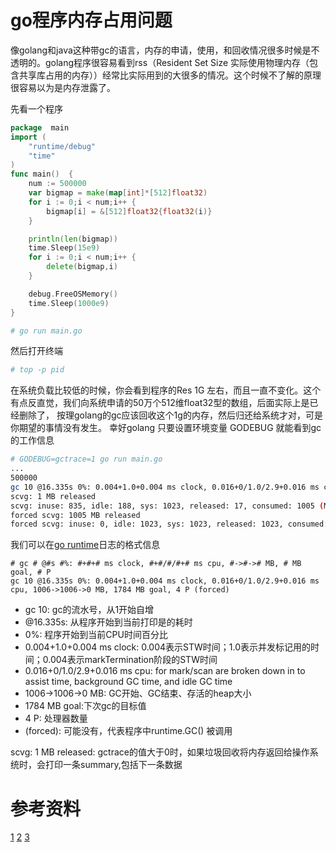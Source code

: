 # go程序内存占用问题
像golang和java这种带gc的语言，内存的申请，使用，和回收情况很多时候是不透明的。golang程序很容易看到rss（Resident Set Size 实际使用物理内存（包含共享库占用的内存））经常比实际用到的大很多的情况。这个时候不了解的原理很容易以为是内存泄露了。


先看一个程序
```go
package  main
import (
	"runtime/debug"
	"time"
)
func main()  {
	num := 500000
  	var bigmap = make(map[int]*[512]float32)
  	for i := 0;i < num;i++ {
  		bigmap[i] = &[512]float32{float32(i)}
	}

  	println(len(bigmap))
  	time.Sleep(15e9)
	for i := 0;i < num;i++ {
		delete(bigmap,i)
	}

	debug.FreeOSMemory()
	time.Sleep(1000e9)
}
```

```bash
# go run main.go
```

然后打开终端
```bash
# top -p pid
```

在系统负载比较低的时候，你会看到程序的Res 1G 左右，而且一直不变化。这个有点反直觉，我们向系统申请的50万个512维float32型的数组，后面实际上是已经删除了，
按理golang的gc应该回收这个1g的内存，然后归还给系统才对，可是你期望的事情没有发生。
幸好golang 只要设置环境变量 GODEBUG 就能看到gc的工作信息
```bash
# GODEBUG=gctrace=1 go run main.go
...
500000
gc 10 @16.335s 0%: 0.004+1.0+0.004 ms clock, 0.016+0/1.0/2.9+0.016 ms cpu, 1006->1006->0 MB, 1784 MB goal, 4 P (forced)
scvg: 1 MB released
scvg: inuse: 835, idle: 188, sys: 1023, released: 17, consumed: 1005 (MB)
forced scvg: 1005 MB released
forced scvg: inuse: 0, idle: 1023, sys: 1023, released: 1023, consumed: 0 (MB)
```

我们可以在[go runtime](https://golang.org/pkg/runtime/)日志的格式信息
```
# gc # @#s #%: #+#+# ms clock, #+#/#/#+# ms cpu, #->#-># MB, # MB goal, # P
gc 10 @16.335s 0%: 0.004+1.0+0.004 ms clock, 0.016+0/1.0/2.9+0.016 ms cpu, 1006->1006->0 MB, 1784 MB goal, 4 P (forced)
```
- gc 10: gc的流水号，从1开始自增
- @16.335s: 从程序开始到当前打印是的耗时
- 0%: 程序开始到当前CPU时间百分比
- 0.004+1.0+0.004 ms clock: 0.004表示STW时间；1.0表示并发标记用的时间；0.004表示markTermination阶段的STW时间
- 0.016+0/1.0/2.9+0.016 ms cpu: for mark/scan are broken down in to assist time, background GC time, and idle GC time
- 1006->1006->0 MB: GC开始、GC结束、存活的heap大小
- 1784 MB goal:下次gc的目标值
- 4 P: 处理器数量
- (forced): 可能没有，代表程序中runtime.GC() 被调用


scvg: 1 MB released: gctrace的值大于0时，如果垃圾回收将内存返回给操作系统时，会打印一条summary,包括下一条数据

# 参考资料
[1](http://cbsheng.github.io/posts/godebug%E4%B9%8Bgctrace%E8%A7%A3%E6%9E%90/)
[2](https://golang.org/pkg/runtime/)
[3](https://colobu.com/2019/08/28/go-memory-leak-i-dont-think-so/)
